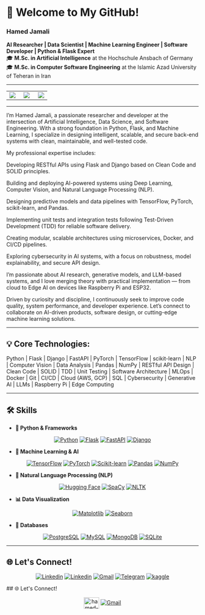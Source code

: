 # 👋 Welcome to My GitHub!

### Hamed Jamali
**AI Researcher | Data Scientist | Machine Learning Engineer | Software Developer | Python & Flask Expert**  
🎓 **M.Sc. in Artificial Intelligence** at the Hochschule Ansbach of Germany  
🎓 **M.Sc. in Computer Software Engineering** at the Islamic Azad University of Teheran in Iran  

---
<table>
  <tr>
    <td align="center" width="30%">
      <img src="https://media.giphy.com/media/v1.Y2lkPTc5MGI3NjExdGUzODkwMXcxZnZuZWxrc29vY3F1cGN1dTUwZDA0YmFkMWszN3FqbCZlcD12MV9pbnRlcm5hbF9naWZfYnlfaWQmY3Q9Zw/KAq5w47R9rmTuvWOWa/giphy.gif" />
    </td>
    <td align="center" width="40%">
      <img src="https://media.giphy.com/media/v1.Y2lkPTc5MGI3NjExa2VlbGYwMXVsOHVwdnBsZGc0M29pcGVyNmU5ZGJnd2k5cXA2ODduMiZlcD12MV9pbnRlcm5hbF9naWZfYnlfaWQmY3Q9Zw/maNB0qAiRVAty/giphy.gif"  />
    </td>
    <td align="center" width="30%">
      <img src="https://media.giphy.com/media/v1.Y2lkPTc5MGI3NjExY2JnampzampzeHp6amEyNGZsbGN3cDgweHBpaGR1cXR5emtla2VtYSZlcD12MV9pbnRlcm5hbF9naWZfYnlfaWQmY3Q9Zw/8dPbkqUb2p5XTvIXLx/giphy.gif" />
    </td>
  </tr>
</table>


---


I’m Hamed Jamali, a passionate researcher and developer at the intersection of Artificial Intelligence, Data Science, and Software Engineering.
With a strong foundation in Python, Flask, and Machine Learning, I specialize in designing intelligent, scalable, and secure back-end systems with clean, maintainable, and well-tested code.

My professional expertise includes:

Developing RESTful APIs using Flask and Django based on Clean Code and SOLID principles.

Building and deploying AI-powered systems using Deep Learning, Computer Vision, and Natural Language Processing (NLP).

Designing predictive models and data pipelines with TensorFlow, PyTorch, scikit-learn, and Pandas.

Implementing unit tests and integration tests following Test-Driven Development (TDD) for reliable software delivery.

Creating modular, scalable architectures using microservices, Docker, and CI/CD pipelines.

Exploring cybersecurity in AI systems, with a focus on robustness, model explainability, and secure API design.

I’m passionate about AI research, generative models, and LLM-based systems, and I love merging theory with practical implementation — from cloud to Edge AI on devices like Raspberry Pi and ESP32.

Driven by curiosity and discipline, I continuously seek to improve code quality, system performance, and developer experience.
Let’s connect to collaborate on AI-driven products, software design, or cutting-edge machine learning solutions.


---

## 💡 Core Technologies:
Python | Flask | Django | FastAPI | PyTorch | TensorFlow | scikit-learn | NLP | Computer Vision | Data Analysis | Pandas | NumPy | RESTful API Design | Clean Code | SOLID | TDD | Unit Testing | Software Architecture | MLOps | Docker | Git | CI/CD | Cloud (AWS, GCP) | SQL | Cybersecurity | Generative AI | LLMs | Raspberry Pi | Edge Computing

---
## 🛠️ Skills  


- **🐍 Python & Frameworks** 
<p align="center"> <a href="https://github.com/hamed-jamali-software/hamed-jamali-software"><img alt="Python" src="https://img.shields.io/badge/Python-FFD43B?style=for-the-badge&logo=python&logoColor=blue"></a> <a href="https://github.com/hamed-jamali-software/hamed-jamali-software"><img alt="Flask" src="https://img.shields.io/badge/Flask-000000?style=for-the-badge&logo=flask&logoColor=white"></a> <a href="https://github.com/hamed-jamali-software/hamed-jamali-software"><img alt="FastAPI" src="https://img.shields.io/badge/FastAPI-009688?style=for-the-badge&logo=fastapi&logoColor=white"></a> <a href="https://github.com/hamed-jamali-software/hamed-jamali-software"><img alt="Django" src="https://img.shields.io/badge/Django-092E20?style=for-the-badge&logo=django&logoColor=green"></a> </p>

- **🤖 Machine Learning & AI** 
<p align="center"> <a href="https://github.com/hamed-jamali-software/hamed-jamali-software"><img alt="TensorFlow" src="https://img.shields.io/badge/TensorFlow-FF6F00?style=for-the-badge&logo=tensorflow&logoColor=white"></a> <a href="https://github.com/hamed-jamali-software/hamed-jamali-software"><img alt="PyTorch" src="https://img.shields.io/badge/PyTorch-EE4C2C?style=for-the-badge&logo=pytorch&logoColor=white"></a> <a href="https://github.com/hamed-jamali-software/hamed-jamali-software"><img alt="Scikit-learn" src="https://img.shields.io/badge/scikit--learn-F7931E?style=for-the-badge&logo=scikit-learn&logoColor=white"></a> <a href="https://github.com/hamed-jamali-software/hamed-jamali-software"><img alt="Pandas" src="https://img.shields.io/badge/Pandas-150458?style=for-the-badge&logo=pandas&logoColor=white"></a> <a href="https://github.com/hamed-jamali-software/hamed-jamali-software"><img alt="NumPy" src="https://img.shields.io/badge/NumPy-013243?style=for-the-badge&logo=numpy&logoColor=white"></a> </p>


- **🧠 Natural Language Processing (NLP)** 
<p align="center"> <a href="https://github.com/hamed-jamali-software/hamed-jamali-software"><img alt="Hugging Face" src="https://img.shields.io/badge/HuggingFace-FCD53F?style=for-the-badge&logo=huggingface&logoColor=black"></a> <a href="https://github.com/hamed-jamali-software/hamed-jamali-software"><img alt="SpaCy" src="https://img.shields.io/badge/SpaCy-09A3D5?style=for-the-badge&logo=spacy&logoColor=white"></a> <a href="https://github.com/hamed-jamali-software/hamed-jamali-software"><img alt="NLTK" src="https://img.shields.io/badge/NLTK-006400?style=for-the-badge&logo=python&logoColor=white"></a> </p>


- **📊 Data Visualization** 
<p align="center"> <a href="https://github.com/hamed-jamali-software/hamed-jamali-software"><img alt="Matplotlib" src="https://img.shields.io/badge/Matplotlib-11557C?style=for-the-badge&logo=plotly&logoColor=white"></a> <a href="https://github.com/hamed-jamali-software/hamed-jamali-software"><img alt="Seaborn" src="https://img.shields.io/badge/Seaborn-76B7B2?style=for-the-badge&logo=python&logoColor=white"></a> </p>


- **🧩 Databases** 
<p align="center"> <a href="https://github.com/hamed-jamali-software/hamed-jamali-software"><img alt="PostgreSQL" src="https://img.shields.io/badge/PostgreSQL-316192?style=for-the-badge&logo=postgresql&logoColor=white"></a> <a href="https://github.com/hamed-jamali-software/hamed-jamali-software"><img alt="MySQL" src="https://img.shields.io/badge/MySQL-4479A1?style=for-the-badge&logo=mysql&logoColor=white"></a> <a href="https://github.com/hamed-jamali-software/hamed-jamali-software"><img alt="MongoDB" src="https://img.shields.io/badge/MongoDB-4EA94B?style=for-the-badge&logo=mongodb&logoColor=white"></a> <a href="https://github.com/hamed-jamali-software/hamed-jamali-software"><img alt="SQLite" src="https://img.shields.io/badge/SQLite-003B57?style=for-the-badge&logo=sqlite&logoColor=white"></a> </p>


---
## 🌐 Let's Connect!  

<p align="center">
  <a href="https://amirmahdiabtl.github.io/"><img alt="Linkedin" src="https://img.shields.io/badge/Portfolio-543DE0?style=for-the-badge&logo=About.me&logoColor=white"></a>
  <a href="https://www.linkedin.com/in/amirmahdi-abootalebi/"><img alt="Linkedin" src="https://img.shields.io/badge/LinkedIn-0077B5?style=for-the-badge&logo=linkedin&logoColor=white"></a>
  <a href="mailto:amir.abootalebi2001@gmail.com"><img alt="Gmail" src="https://img.shields.io/badge/Gmail-D14836?style=for-the-badge&logo=gmail&logoColor=white"></a>
  <a href="https://t.me/AmirmahdiAbtl"><img alt="Telegram" src="https://img.shields.io/badge/-Telegram-1ca0f1?style=for-the-badge&labelColor=1ca0f1&logo=telegram&logoColor=white&link=https://t.me/Bookworm98"></a>
  <a rel="me" href="https://www.kaggle.com/amirmahdiabbootalebi"><img alt="kaggle" src="https://img.shields.io/badge/Kaggle-20BEFF?style=for-the-badge&logo=Kaggle&logoColor=white"></a>
</p>
## 🌐 Let's Connect!  
<p align="center">
<a href="https://www.linkedin.com/in/hamedjamali/" target="blank"><img align="center" src="https://raw.githubusercontent.com/rahuldkjain/github-profile-readme-generator/master/src/images/icons/Social/linked-in-alt.svg" alt="hamed-jamali" height="30" width="40" /></a>
    <a href="mailto:hamed.jamali.software@gmail.com"><img alt="Gmail" src="https://img.shields.io/badge/Gmail-D14836?style=for-the-badge&logo=gmail&logoColor=white"></a>

</p>
